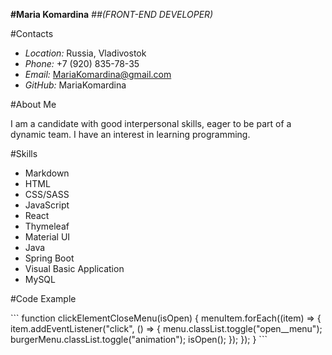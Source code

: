 **#Maria Komardina**
*##(FRONT-END DEVELOPER)*


#Contacts

- *Location:* Russia, Vladivostok
- *Phone:* +7 (920) 835-78-35
- *Email:* MariaKomardina@gmail.com
- *GitHub:* MariaKomardina


#About Me

I am a candidate with good interpersonal skills, eager to be part of a dynamic team. 
I have an interest in learning programming.


#Skills 

- Markdown
- HTML
- CSS/SASS
- JavaScript
- React
- Thymeleaf
- Material UI
- Java
- Spring Boot
- Visual Basic Application
- MySQL


#Code Example

\```
  function clickElementCloseMenu(isOpen) {
    menuItem.forEach((item) => {
      item.addEventListener("click", () => {
        menu.classList.toggle("open__menu");
        burgerMenu.classList.toggle("animation");
        isOpen();
      });
    });
  }
\```